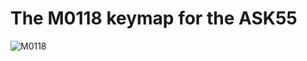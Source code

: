 # The M0118 keymap for the ASK55

![M0118](https://paradigm.parts/images/teasers/ASK55/references/m0118.jpg)
